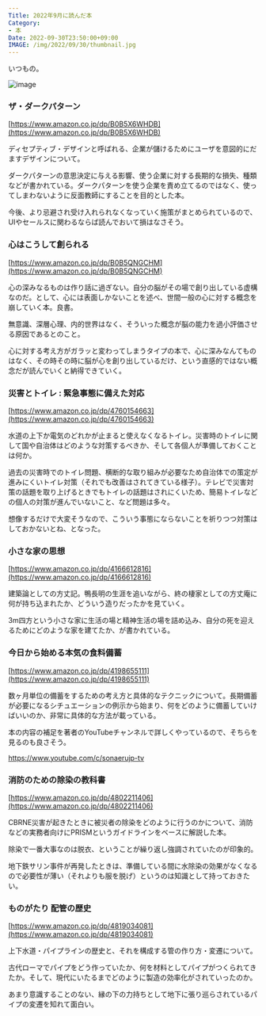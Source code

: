 ```yaml
---
Title: 2022年9月に読んだ本
Category:
- 本
Date: 2022-09-30T23:50:00+09:00
IMAGE: /img/2022/09/30/thumbnail.jpg
---
```


いつもの。


![image](/img/2022/09/30/thumbnail.jpg)



### ザ・ダークパターン

[https://www.amazon.co.jp/dp/B0B5X6WHDB](https://www.amazon.co.jp/dp/B0B5X6WHDB)

ディセプティブ・デザインと呼ばれる、企業が儲けるためにユーザを意図的にだますデザインについて。

ダークパターンの意思決定に与える影響、使う企業に対する長期的な損失、種類などが書かれている。ダークパターンを使う企業を責め立てるのではなく、使ってしまわないように反面教師にすることを目的とした本。

今後、より忌避され受け入れられなくなっていく施策がまとめられているので、UIやセールスに関わるならば読んでおいて損はなさそう。


### 心はこうして創られる

[https://www.amazon.co.jp/dp/B0B5QNGCHM](https://www.amazon.co.jp/dp/B0B5QNGCHM)

心の深みなるものは作り話に過ぎない。自分の脳がその場で創り出している虚構なのだ。として、心には表面しかないことを述べ、世間一般の心に対する概念を崩していく本。良書。

無意識、深層心理、内的世界はなく、そういった概念が脳の能力を過小評価させる原因であるとのこと。

心に対する考え方がガラッと変わってしまうタイプの本で、心に深みなんてものはなく、その時その時に脳が心を創り出しているだけ、という直感的ではない概念だが読んでいくと納得できていく。


### 災害とトイレ : 緊急事態に備えた対応

[https://www.amazon.co.jp/dp/4760154663](https://www.amazon.co.jp/dp/4760154663)

水道の上下か電気のどれかが止まると使えなくなるトイレ。災害時のトイレに関して国や自治体はどのような対策するべきか、そして各個人が準備しておくことは何か。

過去の災害時でのトイレ問題、横断的な取り組みが必要なため自治体での策定が進みにくいトイレ対策（それでも改善はされてきている様子）。テレビで災害対策の話題を取り上げるときでもトイレの話題はされにくいため、簡易トイレなどの個人の対策が進んでいないこと、など問題は多々。

想像するだけで大変そうなので、こういう事態にならないことを祈りつつ対策はしておかないとね、となった。



### 小さな家の思想

[https://www.amazon.co.jp/dp/4166612816](https://www.amazon.co.jp/dp/4166612816)

建築論としての方丈記。鴨長明の生涯を追いながら、終の棲家としての方丈庵に何が持ち込まれたか、どういう造りだったかを見ていく。

3m四方という小さな家に生活の場と精神生活の場を詰め込み、自分の死を迎えるためにどのような家を建てたか、が書かれている。



### 今日から始める本気の食料備蓄

[https://www.amazon.co.jp/dp/4198655111](https://www.amazon.co.jp/dp/4198655111)

数ヶ月単位の備蓄をするための考え方と具体的なテクニックについて。長期備蓄が必要になるシチュエーションの例示から始まり、何をどのように備蓄していけばいいのか、非常に具体的な方法が載っている。

本の内容の補足を著者のYouTubeチャンネルで詳しくやっているので、そちらを見るのも良さそう。

https://www.youtube.com/c/sonaerujp-tv

### 消防のための除染の教科書

[https://www.amazon.co.jp/dp/4802211406](https://www.amazon.co.jp/dp/4802211406)

CBRNE災害が起きたときに被災者の除染をどのように行うのかについて、消防などの実務者向けにPRISMというガイドラインをベースに解説した本。

除染で一番大事なのは脱衣、ということが繰り返し強調されていたのが印象的。

地下鉄サリン事件が再発したときは、準備している間に水除染の効果がなくなるので必要性が薄い（それよりも服を脱げ）というのは知識として持っておきたい。


### ものがたり 配管の歴史

[https://www.amazon.co.jp/dp/4819034081](https://www.amazon.co.jp/dp/4819034081)

上下水道・パイプラインの歴史と、それを構成する管の作り方・変遷について。

古代ローマでパイプをどう作っていたか、何を材料としてパイプがつくられてきたか。そして、現代にいたるまでどのように製造の効率化がされていったのか。

あまり意識することのない、縁の下の力持ちとして地下に張り巡らされているパイプの変遷を知れて面白い。
